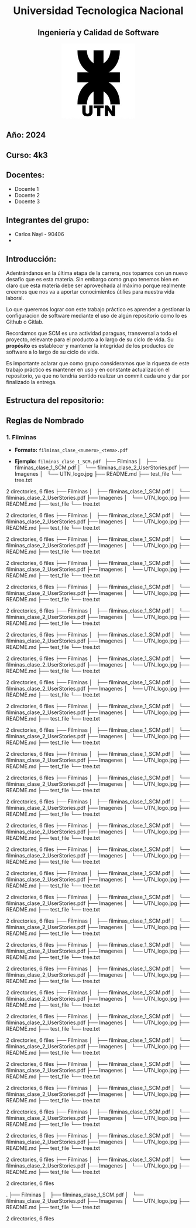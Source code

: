 <div>
  <h1 align="center">Universidad Tecnologica Nacional</h1>
  <h2 align="center">Ingeniería y Calidad de Software</h2>
  <p align="center">
  <img src="./Imagenes/UTN_logo.jpg" alt="Logo del Proyecto" width="200">
  </p>

</div>

## Año: 2024
## Curso: 4k3
## Docentes: 

- Docente 1
- Docente 2
- Docente 3

## Integrantes del grupo: 

- Carlos Nayi - 90406
- 

## Introducción:

Adentrándanos en la última etapa de la carrera, nos topamos con un nuevo desafío que es esta materia. Sin embargo como grupo tenemos bien en claro que esta materia debe ser aprovechada al máximo porque realmente creemos que nos va a aportar conocimientos útilies para nuestra vida laboral.

Lo que queremos lograr con este trabajo práctico es aprender a gestionar la configuracion de software mediante el uso de algún repositorio como lo es Github o Gitlab.

Recordamos que SCM es una actividad paraguas, transversal a todo el proyecto, relevante para el producto a lo largo de su ciclo de vida. Su **propósito** es establecer y mantener la integridad de los productos de software a lo largo de su ciclo de vida.

Es importante aclarar que como grupo consideramos que la riqueza de este trabajo práctico es mantener en uso y en constante actualizacion el repositorio, ya que no tendría sentido realizar un commit cada uno y dar por finalizado la entrega.

## Estructura del repositorio:


## Reglas de Nombrado

### **1. Filminas**

- **Formato:** `filminas_clase_<numero>_<tema>.pdf `

- **Ejemplo:** `filminas_clase_1_SCM.pdf ` 
├── Filminas
│   ├── filminas_clase_1_SCM.pdf
│   └── filminas_clase_2_UserStories.pdf
├── Imagenes
│   └── UTN_logo.jpg
├── README.md
├── test_file
└── tree.txt

2 directories, 6 files
├── Filminas
│   ├── filminas_clase_1_SCM.pdf
│   └── filminas_clase_2_UserStories.pdf
├── Imagenes
│   └── UTN_logo.jpg
├── README.md
├── test_file
└── tree.txt

2 directories, 6 files
├── Filminas
│   ├── filminas_clase_1_SCM.pdf
│   └── filminas_clase_2_UserStories.pdf
├── Imagenes
│   └── UTN_logo.jpg
├── README.md
├── test_file
└── tree.txt

2 directories, 6 files
├── Filminas
│   ├── filminas_clase_1_SCM.pdf
│   └── filminas_clase_2_UserStories.pdf
├── Imagenes
│   └── UTN_logo.jpg
├── README.md
├── test_file
└── tree.txt

2 directories, 6 files
├── Filminas
│   ├── filminas_clase_1_SCM.pdf
│   └── filminas_clase_2_UserStories.pdf
├── Imagenes
│   └── UTN_logo.jpg
├── README.md
├── test_file
└── tree.txt

2 directories, 6 files
├── Filminas
│   ├── filminas_clase_1_SCM.pdf
│   └── filminas_clase_2_UserStories.pdf
├── Imagenes
│   └── UTN_logo.jpg
├── README.md
├── test_file
└── tree.txt

2 directories, 6 files
├── Filminas
│   ├── filminas_clase_1_SCM.pdf
│   └── filminas_clase_2_UserStories.pdf
├── Imagenes
│   └── UTN_logo.jpg
├── README.md
├── test_file
└── tree.txt

2 directories, 6 files
├── Filminas
│   ├── filminas_clase_1_SCM.pdf
│   └── filminas_clase_2_UserStories.pdf
├── Imagenes
│   └── UTN_logo.jpg
├── README.md
├── test_file
└── tree.txt

2 directories, 6 files
├── Filminas
│   ├── filminas_clase_1_SCM.pdf
│   └── filminas_clase_2_UserStories.pdf
├── Imagenes
│   └── UTN_logo.jpg
├── README.md
├── test_file
└── tree.txt

2 directories, 6 files
├── Filminas
│   ├── filminas_clase_1_SCM.pdf
│   └── filminas_clase_2_UserStories.pdf
├── Imagenes
│   └── UTN_logo.jpg
├── README.md
├── test_file
└── tree.txt

2 directories, 6 files
├── Filminas
│   ├── filminas_clase_1_SCM.pdf
│   └── filminas_clase_2_UserStories.pdf
├── Imagenes
│   └── UTN_logo.jpg
├── README.md
├── test_file
└── tree.txt

2 directories, 6 files
├── Filminas
│   ├── filminas_clase_1_SCM.pdf
│   └── filminas_clase_2_UserStories.pdf
├── Imagenes
│   └── UTN_logo.jpg
├── README.md
├── test_file
└── tree.txt

2 directories, 6 files
├── Filminas
│   ├── filminas_clase_1_SCM.pdf
│   └── filminas_clase_2_UserStories.pdf
├── Imagenes
│   └── UTN_logo.jpg
├── README.md
├── test_file
└── tree.txt

2 directories, 6 files
├── Filminas
│   ├── filminas_clase_1_SCM.pdf
│   └── filminas_clase_2_UserStories.pdf
├── Imagenes
│   └── UTN_logo.jpg
├── README.md
├── test_file
└── tree.txt

2 directories, 6 files
├── Filminas
│   ├── filminas_clase_1_SCM.pdf
│   └── filminas_clase_2_UserStories.pdf
├── Imagenes
│   └── UTN_logo.jpg
├── README.md
├── test_file
└── tree.txt

2 directories, 6 files
├── Filminas
│   ├── filminas_clase_1_SCM.pdf
│   └── filminas_clase_2_UserStories.pdf
├── Imagenes
│   └── UTN_logo.jpg
├── README.md
├── test_file
└── tree.txt

2 directories, 6 files
├── Filminas
│   ├── filminas_clase_1_SCM.pdf
│   └── filminas_clase_2_UserStories.pdf
├── Imagenes
│   └── UTN_logo.jpg
├── README.md
├── test_file
└── tree.txt

2 directories, 6 files
├── Filminas
│   ├── filminas_clase_1_SCM.pdf
│   └── filminas_clase_2_UserStories.pdf
├── Imagenes
│   └── UTN_logo.jpg
├── README.md
├── test_file
└── tree.txt

2 directories, 6 files
├── Filminas
│   ├── filminas_clase_1_SCM.pdf
│   └── filminas_clase_2_UserStories.pdf
├── Imagenes
│   └── UTN_logo.jpg
├── README.md
├── test_file
└── tree.txt

2 directories, 6 files
├── Filminas
│   ├── filminas_clase_1_SCM.pdf
│   └── filminas_clase_2_UserStories.pdf
├── Imagenes
│   └── UTN_logo.jpg
├── README.md
├── test_file
└── tree.txt

2 directories, 6 files
├── Filminas
│   ├── filminas_clase_1_SCM.pdf
│   └── filminas_clase_2_UserStories.pdf
├── Imagenes
│   └── UTN_logo.jpg
├── README.md
├── test_file
└── tree.txt

2 directories, 6 files
├── Filminas
│   ├── filminas_clase_1_SCM.pdf
│   └── filminas_clase_2_UserStories.pdf
├── Imagenes
│   └── UTN_logo.jpg
├── README.md
├── test_file
└── tree.txt

2 directories, 6 files
├── Filminas
│   ├── filminas_clase_1_SCM.pdf
│   └── filminas_clase_2_UserStories.pdf
├── Imagenes
│   └── UTN_logo.jpg
├── README.md
├── test_file
└── tree.txt

2 directories, 6 files
├── Filminas
│   ├── filminas_clase_1_SCM.pdf
│   └── filminas_clase_2_UserStories.pdf
├── Imagenes
│   └── UTN_logo.jpg
├── README.md
├── test_file
└── tree.txt

2 directories, 6 files
├── Filminas
│   ├── filminas_clase_1_SCM.pdf
│   └── filminas_clase_2_UserStories.pdf
├── Imagenes
│   └── UTN_logo.jpg
├── README.md
├── test_file
└── tree.txt

2 directories, 6 files
├── Filminas
│   ├── filminas_clase_1_SCM.pdf
│   └── filminas_clase_2_UserStories.pdf
├── Imagenes
│   └── UTN_logo.jpg
├── README.md
├── test_file
└── tree.txt

2 directories, 6 files
├── Filminas
│   ├── filminas_clase_1_SCM.pdf
│   └── filminas_clase_2_UserStories.pdf
├── Imagenes
│   └── UTN_logo.jpg
├── README.md
├── test_file
└── tree.txt

2 directories, 6 files
├── Filminas
│   ├── filminas_clase_1_SCM.pdf
│   └── filminas_clase_2_UserStories.pdf
├── Imagenes
│   └── UTN_logo.jpg
├── README.md
├── test_file
└── tree.txt

2 directories, 6 files
├── Filminas
│   ├── filminas_clase_1_SCM.pdf
│   └── filminas_clase_2_UserStories.pdf
├── Imagenes
│   └── UTN_logo.jpg
├── README.md
├── test_file
└── tree.txt

2 directories, 6 files
├── Filminas
│   ├── filminas_clase_1_SCM.pdf
│   └── filminas_clase_2_UserStories.pdf
├── Imagenes
│   └── UTN_logo.jpg
├── README.md
├── test_file
└── tree.txt

2 directories, 6 files
<!-- END TREE STRUCTURE -->
<!-- END TREE STRUCTURE -->
<!-- END TREE STRUCTURE -->
<!-- END TREE STRUCTURE -->
<!-- END TREE STRUCTURE -->
<!-- START TREE STRUCTURE -->
.
├── Filminas
│   ├── filminas_clase_1_SCM.pdf
│   └── filminas_clase_2_UserStories.pdf
├── Imagenes
│   └── UTN_logo.jpg
├── README.md
├── test_file
└── tree.txt

2 directories, 6 files
<!-- END TREE STRUCTURE -->
